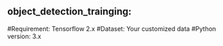 ## object_detection_trainging: 

#Requirement: Tensorflow 2.x 
#Dataset: Your customized data 
#Python version: 3.x  
